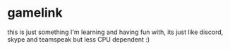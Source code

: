 # gamelink
this is just something I'm learning and having fun with, its just like discord, skype and teamspeak but less CPU dependent :) 
